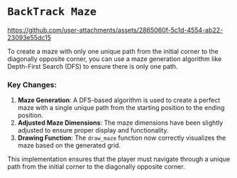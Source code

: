 # `BackTrack Maze`




https://github.com/user-attachments/assets/2865060f-5c1d-4554-ab22-23093e55dc15





To create a maze with only one unique path from the initial corner to the diagonally opposite corner, you can use a maze generation algorithm like Depth-First Search (DFS) to ensure there is only one path.

### Key Changes:

1. **Maze Generation**: A DFS-based algorithm is used to create a perfect maze with a single unique path from the starting position to the ending position.
2. **Adjusted Maze Dimensions**: The maze dimensions have been slightly adjusted to ensure proper display and functionality.
3. **Drawing Function**: The `draw_maze` function now correctly visualizes the maze based on the generated grid.

This implementation ensures that the player must navigate through a unique path from the initial corner to the diagonally opposite corner.
